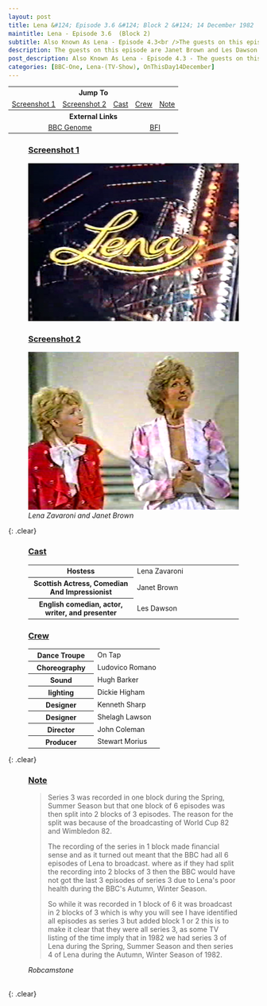 ```yaml
---
layout: post
title: Lena &#124; Episode 3.6 &#124; Block 2 &#124; 14 December 1982
maintitle: Lena - Episode 3.6  (Block 2)
subtitle: Also Known As Lena - Episode 4.3<br />The guests on this episode are Janet Brown and Les Dawson
description: The guests on this episode are Janet Brown and Les Dawson.
post_description: Also Known As Lena - Episode 4.3 - The guests on this episode are Janet Brown and Les Dawson.
categories: [BBC-One, Lena-(TV-Show), OnThisDay14December]
---
```


<table style="text-align:center;">
<tr><th colspan="5">Jump To</th></tr>
<tr>
<td><a href="#screenshot1">Screenshot 1</a></td>
<td><a href="#screenshot2">Screenshot 2</a></td>
<td><a href="#cast">Cast</a></td>
<td><a href="#crew">Crew</a></td>
<td><a href="#note">Note</a></td>
</tr>
<tr><th colspan="6">External Links</th></tr>
<tr>
<td colspan="3"><a class="external-link" href="https://genome.ch.bbc.co.uk/schedules/bbcone/london/1982-12-14#at-19.40">BBC Genome</a></td>
<td colspan="3"><a class="external-link" href="https://www2.bfi.org.uk/films-tv-people/4ce2b790cfbac">BFI</a></td>
</tr>
</table>

<figure class="fig1">
<figcaption>
<h3 id="screenshot1"><a href="#screenshot1">Screenshot 1</a></h3>
</figcaption>
<img src="/assets/images/Lena/1982-Lena-01.png" class="full-width">
<figcaption>
</figcaption>
</figure>

<figure class="fig2">
<figcaption>
<h3 id="screenshot2"><a href="#screenshot2">Screenshot 2</a></h3>
</figcaption>
<img src="/assets/images/Lena/1982-12-14-Lena.png" class="full-width">
<figcaption>
<cite>Lena Zavaroni and Janet Brown</cite>
</figcaption>
</figure>

{: .clear}

<figure class="fig1">
<h3 id="cast"><a href="#cast">Cast</a></h3>
<table>
<tr><th style="width:50%;">Hostess</th><td style="width:50%;">Lena Zavaroni</td></tr>
<tr><th>Scottish Actress, Comedian And Impressionist</th><td>Janet Brown</td></tr>
<tr><th>English comedian, actor, writer, and presenter</th><td>Les Dawson</td></tr>
</table>
</figure>

<figure class="fig2">
<h3 id="crew"><a href="#crew">Crew</a></h3>
<table>
<tr><th style="width:50%;">Dance Troupe</th><td style="width:50%;">On Tap</td></tr>
<tr><th>Choreography</th><td>Ludovico Romano</td></tr>
<tr><th>Sound</th><td>Hugh Barker</td></tr>
<tr><th>lighting</th><td>Dickie Higham</td></tr>
<tr><th>Designer</th><td>Kenneth Sharp</td></tr>
<tr><th>Designer</th><td>Shelagh Lawson</td></tr>
<tr><th>Director</th><td>John Coleman</td></tr>
<tr><th>Producer</th><td>Stewart Morius</td></tr>
</table>
</figure>

{: .clear}

<figure class="fig3">
<h3 id="note"><a href="#note">Note</a></h3>
<blockquote>
<p>Series 3 was recorded in one block during the Spring, Summer Season but that one block of 6 episodes was then split into 2 blocks of 3 episodes. The reason for the split was because of the broadcasting of World Cup 82 and Wimbledon 82.</p>
<p>The recording of the series in 1 block made financial sense and as it turned out meant that the BBC had all 6 episodes of Lena to broadcast. where as if they had split the recording into 2 blocks of 3 then the BBC would have not got the last 3 episodes of series 3 due to Lena's poor health during the BBC's Autumn, Winter Season.</p>
<p>So while it was recorded in 1 block of 6 it was broadcast in 2 blocks of 3 which is why you will see I have identified all episodes as series 3 but added block 1 or 2 this is to make it clear that they were all series 3, as some TV listing of the time imply that in 1982 we had series 3 of Lena during the Spring, Summer Season and then series 4 of Lena during the Autumn, Winter Season of 1982.</p>
</blockquote>
<cite>Robcamstone</cite>
</figure>

<br />{: .clear}

